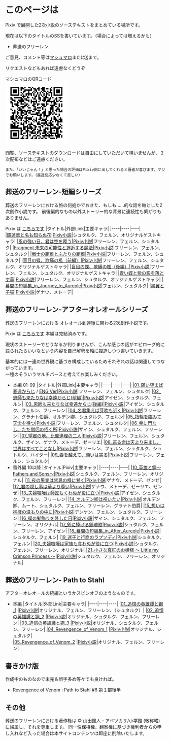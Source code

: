 # このページは

Pixiv で展開した2次小説のソーステキストをまとめている場所です。

現在は以下のタイトルのSSを書いています。（場合によっては増えるかも）
- 葬送のフリーレン

ご意見、コメント等は[マシュマロ](https://marshmallow-qa.com/g6ovizis0w4yvse?t=0p4BNL&utm_medium=url_text&utm_source=promotion)または[X](https://x.com/rvr75_raiden/)まで。

リクエストなどもあれば遠慮なくどうぞ

マシュマロのQRコード  
![alt text](image.png)

閲覧、ソーステキストのダウンロードは自由にしていただいて構いませんが、２次配布などはご遠慮ください。

``また、「いいじゃん！」と思った場合の評価はPixiv側に出してくれると著者が喜びます。マジでお願いします。（最近反応少なくて悲しい）``


## 葬送のフリーレン-短編シリーズ

葬送のフリーレンにおける旅の何処かでおきた、もしも……的な話を軸とした2次創作小説です。
前後編的なもの以外ストーリー的な背景に連続性も繋がりもありません。

Pixiv は [こちらです](https://www.pixiv.net/novel/series/11475764)
|タイトル|外部Link|主要キャラ|
|----|----|----|    
|[鏡蓮華と名も知らぬ花](./frierenSINGLE/01_鏡蓮華と名も知らぬ花.md)|[Pixiv小説](https://www.pixiv.net/novel/show.php?id=21425380)|シュタルク、フェルン、オリジナルゲストキャラ|
|[風の強い日、君は空を覆う](./frierenSINGLE/02_風の強い日、君は空を覆う.md)|[Pixiv小説](https://www.pixiv.net/novel/show.php?id=21465301)|フリーレン、フェルン、シュタルク|
|[Fragment 未来の可能性と邂逅する魔法](./frierenSINGLE/03_Fragment_未来の可能性と邂逅する魔法.md)|[Pixiv小説](https://www.pixiv.net/novel/show.php?id=21606580)|フリーレン、フェルン、シュタルク|
|[戦士の距離とふたりの距離](./frierenSINGLE/04_戦士の距離とふたりの距離.md)|[Pixiv小説](https://www.pixiv.net/novel/show.php?id=21957774)|フリーレン、フェルン、シュタルク|
|[盲目の蝶、欺瞞の檻（前編）](./frierenSINGLE/05_盲目の蝶、欺瞞の檻（前編）.md)|[Pixiv小説](https://www.pixiv.net/novel/show.php?id=22191759)|フリーレン、フェルン、シュタルク、オリジナルゲストキャラ|
|[盲目の蝶、欺瞞の檻（後編）](./frierenSINGLE/06_盲目の蝶、欺瞞の檻（後編）.md)|[Pixiv小説](https://www.pixiv.net/novel/show.php?id=22291675)|フリーレン、フェルン、シュタルク、オリジナルゲストキャラ|
|[青い蝶と紫の影を落とす華](./frierenSINGLE/07_青い蝶と紫の影を落とす華.md)|[Pixiv小説](https://www.pixiv.net/novel/show.php?id=22885649)|フリーレン、フェルン、シュタルク、オリジナルゲストキャラ|
|[幕間の短編集_in_Journey_to_Aureole](./frierenSINGLE/08_幕間の短編集①_in_Journey_to_Aureole.md)|[Pixiv小説](https://www.pixiv.net/novel/show.php?id=23556454)|フェルン、シュタルク|
|[黒翼と子猫](./frierenSINGLE/09_黒翼と子猫.md)|[Pixiv小説](https://www.pixiv.net/novel/show.php?id=23692407)|ゲナウ、メトーデ|


## 葬送のフリーレン-アフターオレオールシリーズ

葬送のフリーレンにおける オレオール到達後に関わる2次創作小説です。

Pixiv は [こちらです](https://www.pixiv.net/novel/series/11445928) 本編は完結済みです。

現状のストーリーでどうなるか判りませんが、こんな感じの話がエピローグ的に語られたらいいなという内容を自己解釈を軸に捏造しつつ書いていきます。

基本的には一連の世界観に基づき構成しているためそれぞれの話は関連してつながっています。  
一種のそういうマルチバースと考えてお楽しみください。

- 本編 01-09
    |タイトル|外部Link|主要キャラ|
    |----|----|----|
    |[01_願い望まば春遠からじ](./AfterAUREOLE/01_願い望まば春遠からじ.md) / [ENG Ver](./AfterAUREOLE/ENG/01_If_wish_for_happiness_can_spring_be_far_behind.md)|[Pixiv小説](https://www.pixiv.net/novel/show.php?id=21368647)|フリーレン、フェルン、シュタルク|
    |[02_恩師も来たりなば幸遠からじ(前編)](./AfterAUREOLE/02_恩師も来たりなば幸遠からじ(前編).md)|[Pixiv小説](https://www.pixiv.net/novel/show.php?id=21388765)|アイゼン、シュタルク、フェルン|
    |[03_恩師も来たりなば幸遠からじ(後編)](./AfterAUREOLE/03_恩師も来たりなば幸遠からじ(後編).md)|[Pixiv小説](https://www.pixiv.net/novel/show.php?id=21392321)|アイゼン、シュタルク、フェルン、フリーレン|
    |[04_名君集えば芽吹も近く](./AfterAUREOLE/04_名君集えば芽吹きも近く.md)|[Pixiv小説](https://www.pixiv.net/novel/show.php?id=21520199)|フリーレン、グラナト伯爵、オルデン卿、シュタルク、フェルン|
    |[05_指輪を臨みて天命を待つ](./AfterAUREOLE/05_指輪を臨みて天命を待つ.md)|[Pixiv小説](https://www.pixiv.net/novel/show.php?id=21564215)|フリーレン、フェルン、シュタルク|
    |[06_幸に門なし、ただ僧侶の招く所](./AfterAUREOLE/06_幸に門なし、ただ僧侶の招く所.md)|[Pixiv小説](https://www.pixiv.net/novel/show.php?id=21654321)|ザイン、シュタルク、フェルン、フリーレン|
    |[07_望郷の地、比翼連理の二人](./AfterAUREOLE/07_望郷の地、比翼連理の二人.md)|[Pixiv小説](https://www.pixiv.net/novel/show.php?id=21758620)|フリーレン、フェルン、シュタルク、ザイン、ゲナウ、メトーデ、ゼーリエ|
    |[08_巡る命は天より来まし、世界はすべてことなし](./AfterAUREOLE/08_巡る命は天より来まし、世界は全てこともなし.md)|[Pixiv小説](https://www.pixiv.net/novel/show.php?id=21816228)|フリーレン、フェルン、シュタルク、シュトルツ、ハイター| 
    |[09_春を越えて、願いは実る](./AfterAUREOLE/09_春を超えて、願いは実る.md)|[Pixiv小説](https://www.pixiv.net/novel/show.php?id=21887534)|フリーレン、フェルン、シュタルク|
- 番外編 10以降
    |タイトル|Pixiv|主要キャラ|
    |----|----|----|
    |[10_英雄と鋼～Fathers and Sons～](./AfterAUREOLE/10_英雄と鋼～Fathers%20and%20Sons～.md)|[Pixiv小説](https://www.pixiv.net/novel/show.php?id=22017395)|シュタルク、フェルン、フリーレン、オリジナル|
    |[11_夜の果実は禁忌の様に甘く](./AfterAUREOLE/11_夜の果実酒は禁忌の様に甘く.md)|[Pixiv小説](https://www.pixiv.net/novel/show.php?id=22091161)|ゲナウ、メトーデ、ゼンぜ|
    |[12_君の隠し事は華より尊い](./AfterAUREOLE/12_君の隠し事は華より尊い.md)|[Pixiv小説](https://www.pixiv.net/novel/show.php?id=22367902)|ゲナウ、メトーデ、ゼーリエ、ゼンぜ|
    |[13_夫婦喧嘩は師匠もくわぬが役に立つ](./AfterAUREOLE/13_夫婦喧嘩は師匠もくわぬが役に立つ.md)|[Pixiv小説](https://www.pixiv.net/novel/show.php?id=22512490)|アイゼン、シュタルク、フェルン、フリーレン|
    |[14_オルデン卿は祝いたい](./AfterAUREOLE/14_オルデン卿は祝いたい.md)|[Pixiv小説](https://www.pixiv.net/novel/show.php?id=22617320)|オルデン卿、ムート、シュタルク、フェルン、フリーレン、グラナト伯爵|
    |[15_想いは抱擁の温もりの中に](./AfterAUREOLE/15_想いは抱擁の温もりの中に.md)|[Pixiv小説](https://www.pixiv.net/novel/show.php?id=22734982)|デンケン、フェルン、シュタルク、フリーレン|
    |[16_蝶の髪飾りを外した日](./AfterAUREOLE/16_蝶の髪飾りを外した日.md)|[Pixiv小説](https://www.pixiv.net/novel/show.php?id=23009847)|ザイン、シュタルク、フェルン、フリーレン、オリジナル|
    |[17_剣に捧げる鎮魂歌](./AfterAUREOLE/17_剣に捧げる鎮魂歌.md)|[Pixiv小説](https://www.pixiv.net/novel/show.php?id=23156901)|シュタルク、フェルン、フリーレン、アイゼン|
    |[18_幕間の短編集_in_After_Aureole](./AfterAUREOLE/18_幕間の短編集①_in_After_Aureole.md)|[Pixiv小説](https://www.pixiv.net/novel/show.php?id=23556559)|シュタルク、フェルン|
    |[19_迷子と行商のラプソディ](./AfterAUREOLE/19_迷子と行商のラプソディ.md)|[Pixiv小説](https://www.pixiv.net/novel/show.php?id=23797957)|シュタルク、フェルン|
    |[20_夫婦喧嘩は家族も食わぬが役に立つ](./AfterAUREOLE/20_夫婦喧嘩は家族も食わぬが役に立つ.md)|[Pixiv小説](https://www.pixiv.net/novel/show.php?id=23917046)|シュタルク、フェルン、フリーレン、オリジナル|
    |[21_小さな真紅のお姫様 ～ Little my Crimson Princess ～](./AfterAUREOLE/21_Little_my_Crimson_princess.md)|[Pixiv小説](https://www.pixiv.net/novel/show.php?id=24132751)|シュタルク、フェルン、フリーレン、オリジナル|


## 葬送のフリーレン- Path to Stahl 

アフターオレオールの続編というかスピンオフのようなものです。

- 本編
    |タイトル|外部Link|主要キャラ|
    |----|----|----|
    |[01_追憶の英雄譚と鋼_1](./PathToStahl/01_追憶の英雄譚と鋼_1.md) |[Pixiv小説](https://www.pixiv.net/novel/show.php?id=23532246)|オリジナル、フェルン、フリーレン、（シュタルク）|
    |[02_追憶の英雄譚と鋼_2](./PathToStahl/02_追憶の英雄譚と鋼_2.md) |[Pixiv小説](https://www.pixiv.net/novel/show.php?id=23651000)|オリジナル、シュタルク、フェルン、フリーレン|
    |[03_追憶の英雄譚と鋼_3](./PathToStahl/03_追憶の英雄譚と鋼_3.md) |[Pixiv小説](https://www.pixiv.net/novel/show.php?id=23847514)|オリジナル、シュタルク、フェルン、フリーレン|
    |[04_Revengence_of_Venom_1](./PathToStahl/04_Revengence_of_Venom_1.md) |[Pixiv小説](https://www.pixiv.net/novel/show.php?id=23992486)|オリジナル、シュタルク|    
    |[05_Revengence_of_Venom_2](./PathToStahl/05_Revengence_of_Venom_2.md) |[Pixiv小説](https://www.pixiv.net/novel/show.php?id=23992486)|オリジナル、フェルン、フリーレン|    


## 書きかけ版
作成中のものなので未完＆誤字多め等々でも良ければ。

- [Revengence of Venom](./draft/Revengence_of_Venom.md) : Path to Stahl #6 第１部後半


## その他
葬送のフリーレンにおける著作権は ©️ 山田鐘人・アベツカサ/小学館 (敬称略) に帰属し、それを尊重します。
同一性保持権、翻案権に基づき権利者からの申し入れなど入った場合は本サイトコンテンツは即座に削除いたします。